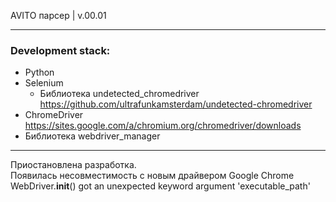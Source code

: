 AVITO парсер | v.00.01

---
### Development stack:
+ Python
+ Selenium
  + Библиотека undetected_chromedriver
    https://github.com/ultrafunkamsterdam/undetected-chromedriver
+ ChromeDriver\
  https://sites.google.com/a/chromium.org/chromedriver/downloads
+ Библиотека webdriver_manager 
---

Приостановлена разработка.\
Появилась несовместимость с новым драйвером Google Chrome\
WebDriver.__init__() got an unexpected keyword argument 'executable_path'